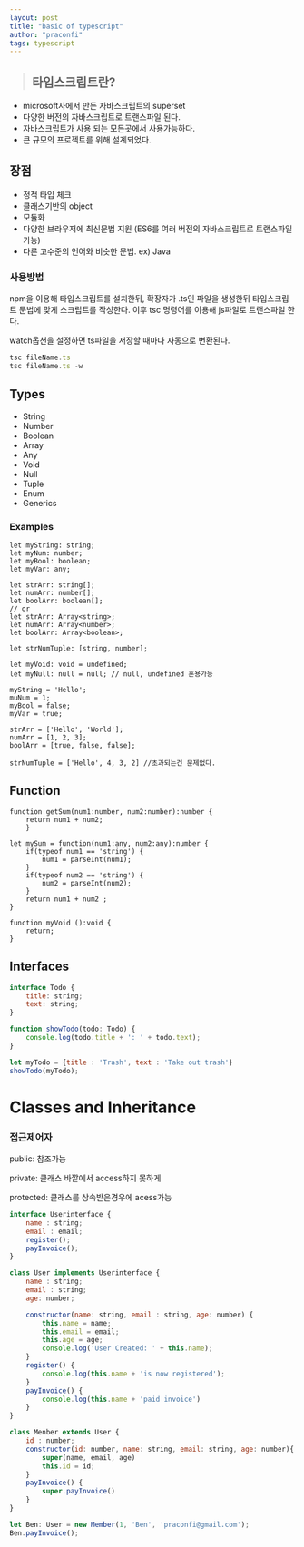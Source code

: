 ```yaml
---
layout: post
title: "basic of typescript"
author: "praconfi"
tags: typescript
---
```


> ## 타입스크립트란?
- microsoft사에서 만든 자바스크립트의 superset
- 다양한 버전의 자바스크립트로 트랜스파일 된다.
- 자바스크립트가 사용 되는 모든곳에서 사용가능하다.
- 큰 규모의 프로젝트를 위해 설계되었다.

## 장점

- 정적 타입 체크
- 클래스기반의 object
- 모듈화
- 다양한 브라우저에 최신문법 지원 (ES6를 여러 버전의 자바스크립트로 트랜스파일 가능)
- 다른 고수준의 언어와 비슷한 문법. ex) Java

### 사용방법

npm을 이용해 타입스크립트를 설치한뒤, 확장자가 .ts인 파일을 생성한뒤 타입스크립트 문법에 맞게 스크립트를 작성한다. 이후 tsc 명령어를 이용해 js파일로 트랜스파일 한다.

watch옵션을 설정하면 ts파일을 저장할 때마다 자동으로 변환된다.

```jsx
tsc fileName.ts 
tsc fileName.ts -w
```

## Types

- String
- Number
- Boolean
- Array
- Any
- Void
- Null
- Tuple
- Enum
- Generics

### Examples

```tsx
let myString: string;
let myNum: number;
let myBool: boolean;
let myVar: any;

let strArr: string[];
let numArr: number[];
let boolArr: boolean[];
// or
let strArr: Array<string>;
let numArr: Array<number>;
let boolArr: Array<boolean>;

let strNumTuple: [string, number]; 

let myVoid: void = undefined;
let myNull: null = null; // null, undefined 혼용가능

myString = 'Hello';
muNum = 1;
myBool = false;
myVar = true;

strArr = ['Hello', 'World'];
numArr = [1, 2, 3];
boolArr = [true, false, false];

strNumTuple = ['Hello', 4, 3, 2] //초과되는건 문제없다.

```

## Function

```tsx
function getSum(num1:number, num2:number):number {
	return num1 + num2;
	}

let mySum = function(num1:any, num2:any):number {
	if(typeof num1 == 'string') {
		num1 = parseInt(num1);
	} 
	if(typeof num2 == 'string') {
		num2 = parseInt(num2);
	}
	return num1 + num2 ;
}

function myVoid ():void {
	return;
}
```

## Interfaces

```jsx
interface Todo {
	title: string;
	text: string;
}

function showTodo(todo: Todo) {
	console.log(todo.title + ': ' + todo.text);
}

let myTodo = {title : 'Trash', text : 'Take out trash'}
showTodo(myTodo);
```

# Classes and Inheritance

### 접근제어자

public:  참조가능

private: 클래스 바깥에서 access하지 못하게

protected: 클래스를 상속받은경우에 acess가능

```jsx
interface Userinterface {
	name : string;
	email : email;
	register();
	payInvoice();
}

class User implements Userinterface {
	name : string;
	email : string;
	age: number;

	constructor(name: string, email : string, age: number) {
		this.name = name;
		this.email = email;
		this.age = age;
		console.log('User Created: ' + this.name);
	}
	register() {
		console.log(this.name + 'is now registered');
	}
	payInvoice() {
		console.log(this.name + 'paid invoice')
	}
}

class Menber extends User {
	id : number;
	constructor(id: number, name: string, email: string, age: number){
		super(name, email, age)
		this.id = id;
	}
	payInvoice() {
		super.payInvoice()
	}
}

let Ben: User = new Member(1, 'Ben', 'praconfi@gmail.com');
Ben.payInvoice();
```
